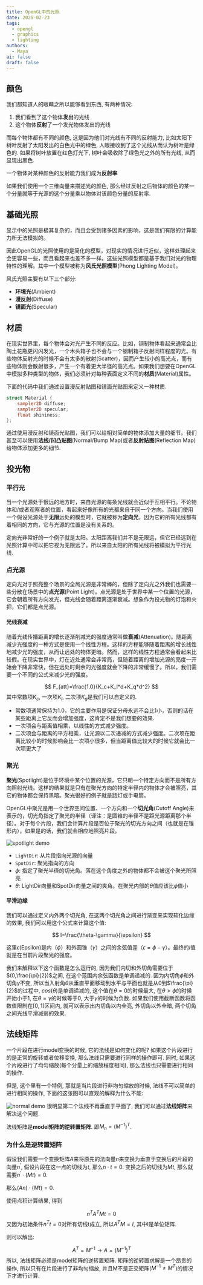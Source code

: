 ```yaml
---
title: OpenGL中的光照
date: 2025-02-23
tags:
  - opengl
  - graphics
  - lighting
authors:
  - Maya
ai: false
draft: false
---
```

## 颜色

我们都知道人的眼睛之所以能够看到东西, 有两种情况:
1. 我们看到了这个物体**发出**的光线
2. 这个物体**反射**了一个发光物体发出的光线

而每个物体都有不同的颜色, 这是因为他们对光线有不同的反射能力, 比如太阳下树叶反射了太阳发出的白色光中的绿色, 人眼接收到了这个光线从而认为树叶是绿色的. 如果将树叶放置在红色灯光下, 树叶会吸收除了绿色光之外的所有光线, 从而显现出黑色.

一个物体对某种颜色的反射能力我们成为**反射率**

如果我们使用一个三维向量来描述光的颜色, 那么经过反射之后物体的颜色的某一个分量就等于光源的这个分量乘以物体对该颜色分量的反射率.

## 基础光照

显示中的光照是极其复杂的，而且会受到诸多因素的影响，这是我们有限的计算能力所无法模拟的。

因此OpenGL的光照使用的是简化的模型，对现实的情况进行近似，这样处理起来会更容易一些，而且看起来也差不多一样。这些光照模型都是基于我们对光的物理特性的理解。其中一个模型被称为**风氏光照模型**(Phong Lighting Model)。

风氏光照主要有以下三个部分:
- **环境光**(Ambient)
- **漫反射**(Diffuse)
- **镜面光**(Specular)

## 材质

在现实世界里，每个物体会对光产生不同的反应。比如，钢制物体看起来通常会比陶土花瓶更闪闪发光，一个木头箱子也不会与一个钢制箱子反射同样程度的光。有些物体反射光的时候不会有太多的散射(Scatter)，因而产生较小的高光点，而有些物体则会散射很多，产生一个有着更大半径的高光点。如果我们想要在OpenGL中模拟多种类型的物体，我们必须针对每种表面定义不同的**材质**(Material)属性。

下面的代码中我们通过设置漫反射贴图和镜面光贴图来定义一种材质.
```glsl
struct Material {
    sampler2D diffuse;
    sampler2D specular;    
    float shininess;
}; 
```

通过使用漫反射和镜面光贴图，我们可以给相对简单的物体添加大量的细节。我们甚至可以使用**法线/凹凸贴图**(Normal/Bump Map)或者**反射贴图**(Reflection Map)给物体添加更多的细节.

## 投光物

### 平行光
当一个光源处于很远的地方时，来自光源的每条光线就会近似于互相平行。不论物体和/或者观察者的位置，看起来好像所有的光都来自于同一个方向。当我们使用一个假设光源处于**无限**远处的模型时，它就被称为**定向光**，因为它的所有光线都有着相同的方向，它与光源的位置是没有关系的。

定向光非常好的一个例子就是太阳。太阳距离我们并不是无限远，但它已经远到在光照计算中可以把它视为无限远了。所以来自太阳的所有光线将被模拟为平行光线.
### 点光源
定向光对于照亮整个场景的全局光源是非常棒的，但除了定向光之外我们也需要一些分散在场景中的**点光源**(Point Light)。点光源是处于世界中某一个位置的光源，它会朝着所有方向发光，但光线会随着距离逐渐衰减。想象作为投光物的灯泡和火把，它们都是点光源。
#### 光线衰减
随着光线传播距离的增长逐渐削减光的强度通常叫做**衰减**(Attenuation)。随距离减少光强度的一种方式是使用一个线性方程。这样的方程能够随着距离的增长线性地减少光的强度，从而让远处的物体更暗。然而，这样的线性方程通常会看起来比较假。在现实世界中，灯在近处通常会非常亮，但随着距离的增加光源的亮度一开始会下降非常快，但在远处时剩余的光强度就会下降的非常缓慢了。所以，我们需要一个不同的公式来减少光的强度。

$$
F_{att}=\frac{1.0}{K_c+K_l*d+K_q*d^2}
$$
其中常数项$K_c$, 一次项$K_l$, 二次项$K_q$是我们可以自定义的.
- 常数项通常保持为1.0，它的主要作用是保证分母永远不会比1小，否则的话在某些距离上它反而会增加强度，这肯定不是我们想要的效果.
- 一次项会与距离值相乘，以线性的方式减少强度。
- 二次项会与距离的平方相乘，让光源以二次递减的方式减少强度。二次项在距离比较小的时候影响会比一次项小很多，但当距离值比较大的时候它就会比一次项更大了
### 聚光

**聚光**(Spotlight)是位于环境中某个位置的光源，它只朝一个特定方向而不是所有方向照射光线。这样的结果就是只有在聚光方向的特定半径内的物体才会被照亮，其它的物体都会保持黑暗。聚光很好的例子就是路灯或手电筒。

OpenGL中聚光是用一个世界空间位置、一个方向和一个**切光角**(Cutoff Angle)来表示的，切光角指定了聚光的半径（译注：是圆锥的半径不是距光源距离那个半径）。对于每个片段，我们会计算片段是否位于聚光的切光方向之间（也就是在锥形内），如果是的话，我们就会相应地照亮片段。

![spotlight demo](https://learnopengl-cn.github.io/img/02/05/light_casters_spotlight_angles.png)
- `LightDir`: 从片段指向光源的向量
- `SpotDir`: 聚光指向的方向
- $\phi$: 指定了聚光半径的切光角。落在这个角度之外的物体都不会被这个聚光所照亮
- $\theta$: LightDir向量和SpotDir向量之间的夹角。在聚光内部的$\theta$值应该比$\phi$值小
#### 平滑边缘
我们可以通过定义内外两个切光角, 在这两个切光角之间进行渐变来实现软化边缘的效果, 我们可以用这个公式来计算这个值:

$$
I=\frac{\theta-\gamma}{\epsilon}
$$

这里$\epsilon$(Epsilon)是内（$\phi$）和外圆锥（$\gamma$）之间的余弦值差（$\epsilon=\phi-\gamma$）。最终的$I$值就是在当前片段聚光的强度。

我们来解释以下这个函数是怎么运行的, 因为我们内切和外切角需要位于$(0,\frac{\pi}{2})$之间, 在这个范围内余弦函数是单调递减的.
因为内切角$\phi$和外切角$\gamma$不变, 所以当入射角$\theta$从垂直平面移动到水平与平面也就是从0到$\frac{\pi}{2}$的过程中, $cos(\theta)$是单调递减的, 这个值在$\theta=0$的时候最大, 在$\theta>\phi$的时候开始小于1, 在$\theta=\gamma$的时候等于0, 大于$\gamma$的时候为负数.
如果我们使用截断函数将函数值限制在$[0,1]$区间内, 就可以表示出内切角以内全亮, 外切角以外全暗, 两个切角之间光线平滑减弱的效果.

## 法线矩阵

一个片段在进行model变换的时候, 它的法线是如何变化的呢? 如果这个片段进行的是正常的旋转或者位移变换, 那么法线只需要进行同样的操作即可. 同时, 如果这个片段进行了均匀缩放(每个分量上的缩放程度相同), 那么法线也只需要进行相同的操作.

但是, 这个里有一个特例, 那就是当片段进行非均匀缩放的时候, 法线不可以简单的进行相同的操作, 下面的这张图可以直观的解释为什么不能:

![normal demo](https://learnopengl-cn.github.io/img/02/02/basic_lighting_normal_transformation.png)
很明显第二个法线不再垂直于平面了, 我们可以通过**法线矩阵**来解决这个问题.

法线矩阵是**model矩阵的逆转置矩阵**. 即$M_n=(M^{-1})^T$.


### 为什么是逆转置矩阵
假设我们需要一个变换矩阵$A$来将原先的法向量$n$来变换为垂直于变换后的片段的向量$n^{'}$, 假设片段在这一点的切线为$t$, 那么$n\cdot t=0$. 变换之后的切线为$Mt$, 那么就需要$n^{'}\cdot (Mt)=0$.

那么$(An)\cdot (Mt)=0$.

使用点积计算结果, 得到

$$
n^TA^TMt=0
$$
又因为初始条件$n^Tt=0$对所有切线t成立, 所以$A^TM=I$, 其中I是单位矩阵.

则可以解出:

$$
A^T=M^{-1} \rightarrow A=(M^{-1})^T 
$$
所以, 法线矩阵必须是model矩阵的逆转置矩阵.
矩阵的逆转置求解是一个昂贵的操作, 所以只有在片段进行了非均匀缩放, 并且M不是正交矩阵($M^{-1}\neq M^T$)的情况下才进行计算.


